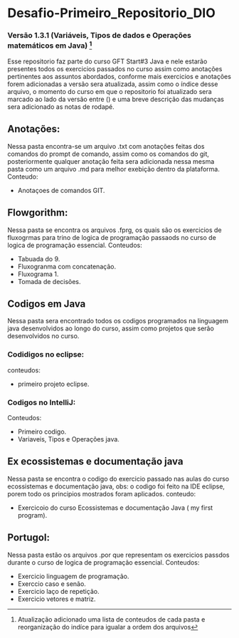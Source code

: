 # Desafio-Primeiro_Repositorio_DIO
### Versão 1.3.1 (Variáveis, Tipos de dados e Operações matemáticos em Java) [^1]

Esse repositorio faz parte do curso GFT Start#3 Java e nele estarão presentes todos os exercicios passados no curso assim como anotações pertinentes aos assuntos abordados, conforme mais exercicios e anotações forem adicionadas a versão sera atualizada, assim como o índice desse arquivo, o momento do curso em que o repositorio foi atualizado sera marcado ao lado da versão entre () e uma breve descrição das mudanças sera adicionado as notas de rodapé.

## Anotações:
Nessa pasta encontra-se um arquivo .txt com anotações feitas dos comandos do prompt de comando, assim como os comandos do git, posteriormente qualquer anotação feita sera adicionada nessa mesma pasta como um arquivo .md para melhor exebição dentro da plataforma.
Conteudo:
- Anotaçoes de comandos GIT.
  

## Flowgorithm:
Nessa pasta se encontra os arquivos .fprg, os quais são os exercicios de fluxogrmas para trino de logica de programação passaods no curso de logica de programação essencial.
Conteudos:
- Tabuada do 9.
- Fluxogranma com concatenação.
- Fluxograma 1.
- Tomada de decisões.

## Codigos em Java
Nessa pasta sera encontrado todos os codigos programados na linguagem java desenvolvidos ao longo do curso, assim como projetos que serão desenvolvidos no curso.
### Codidigos no eclipse:
conteudos:
- primeiro projeto eclipse.

### Codigos no IntelliJ:
Conteudos:
- Primeiro codigo.
- Variaveis, Tipos e Operações java.

## Ex ecossistemas e documentação java
Nessa pasta se encontra o codigo do exercicio passado nas aulas do curso ecossistemas e documentação java, obs: o codigo foi feito na IDE eclipse, porem todo os principios mostrados foram aplicados.
conteudo:
- Exercicoio do curso Ecossistemas e documentação Java ( my first program). 

## Portugol:
Nessa pasta estão os arquivos .por que representam os exercicios passdos durante o curso de logica de programação essencial.
Conteudos:
- Exercicio linguagem de programação.
- Exerccio caso e senão.
- Exercicio laço de repetição.
- Exercicio vetores e matriz.







[^1]: Atualização adicionado uma lista de conteudos de cada pasta e reorganização do indíce para igualar a ordem dos arquivos 
